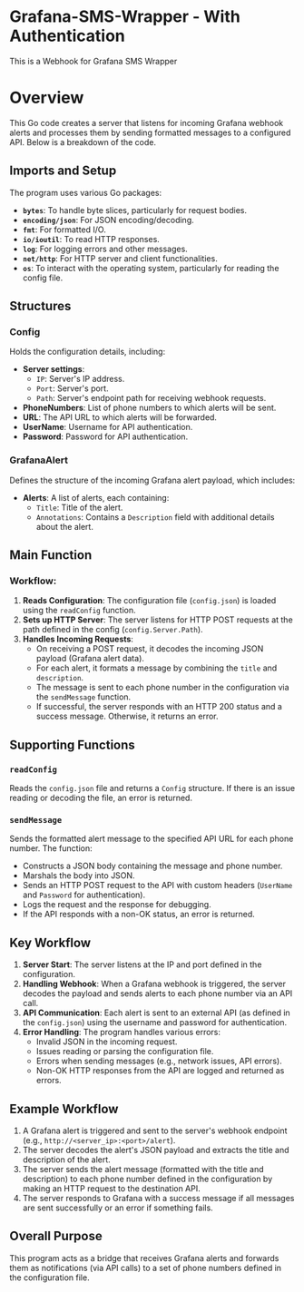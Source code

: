 # Grafana-SMS-Wrapper - With Authentication
This is a Webhook for Grafana SMS Wrapper
# Overview

This Go code creates a server that listens for incoming Grafana webhook alerts and processes them by sending formatted messages to a configured API. Below is a breakdown of the code.

## Imports and Setup

The program uses various Go packages:
- **`bytes`**: To handle byte slices, particularly for request bodies.
- **`encoding/json`**: For JSON encoding/decoding.
- **`fmt`**: For formatted I/O.
- **`io/ioutil`**: To read HTTP responses.
- **`log`**: For logging errors and other messages.
- **`net/http`**: For HTTP server and client functionalities.
- **`os`**: To interact with the operating system, particularly for reading the config file.

## Structures

### Config

Holds the configuration details, including:
- **Server settings**:
  - `IP`: Server's IP address.
  - `Port`: Server's port.
  - `Path`: Server's endpoint path for receiving webhook requests.
- **PhoneNumbers**: List of phone numbers to which alerts will be sent.
- **URL**: The API URL to which alerts will be forwarded.
- **UserName**: Username for API authentication.
- **Password**: Password for API authentication.

### GrafanaAlert

Defines the structure of the incoming Grafana alert payload, which includes:
- **Alerts**: A list of alerts, each containing:
  - `Title`: Title of the alert.
  - `Annotations`: Contains a `Description` field with additional details about the alert.

## Main Function

### Workflow:
1. **Reads Configuration**: The configuration file (`config.json`) is loaded using the `readConfig` function.
2. **Sets up HTTP Server**: The server listens for HTTP POST requests at the path defined in the config (`config.Server.Path`).
3. **Handles Incoming Requests**: 
   - On receiving a POST request, it decodes the incoming JSON payload (Grafana alert data).
   - For each alert, it formats a message by combining the `title` and `description`.
   - The message is sent to each phone number in the configuration via the `sendMessage` function.
   - If successful, the server responds with an HTTP 200 status and a success message. Otherwise, it returns an error.

## Supporting Functions

### `readConfig`

Reads the `config.json` file and returns a `Config` structure. If there is an issue reading or decoding the file, an error is returned.

### `sendMessage`

Sends the formatted alert message to the specified API URL for each phone number. The function:
- Constructs a JSON body containing the message and phone number.
- Marshals the body into JSON.
- Sends an HTTP POST request to the API with custom headers (`UserName` and `Password` for authentication).
- Logs the request and the response for debugging.
- If the API responds with a non-OK status, an error is returned.

## Key Workflow

1. **Server Start**: The server listens at the IP and port defined in the configuration.
2. **Handling Webhook**: When a Grafana webhook is triggered, the server decodes the payload and sends alerts to each phone number via an API call.
3. **API Communication**: Each alert is sent to an external API (as defined in the `config.json`) using the username and password for authentication.
4. **Error Handling**: The program handles various errors:
   - Invalid JSON in the incoming request.
   - Issues reading or parsing the configuration file.
   - Errors when sending messages (e.g., network issues, API errors).
   - Non-OK HTTP responses from the API are logged and returned as errors.

## Example Workflow

1. A Grafana alert is triggered and sent to the server's webhook endpoint (e.g., `http://<server_ip>:<port>/alert`).
2. The server decodes the alert's JSON payload and extracts the title and description of the alert.
3. The server sends the alert message (formatted with the title and description) to each phone number defined in the configuration by making an HTTP request to the destination API.
4. The server responds to Grafana with a success message if all messages are sent successfully or an error if something fails.

## Overall Purpose

This program acts as a bridge that receives Grafana alerts and forwards them as notifications (via API calls) to a set of phone numbers defined in the configuration file.
